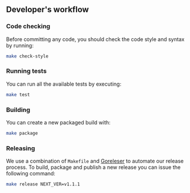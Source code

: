 ## Developer's workflow

### Code checking

Before committing any code, you should check the code style and syntax by running:

```sh
make check-style
```

### Running tests

You can run all the available tests by executing:

```sh
make test
```

### Building

You can create a new packaged build with:

```sh
make package
```

### Releasing

We use a combination of `Makefile` and [Goreleser](https://goreleaser.com/) to automate our release process.
To build, package and publish a new release you can issue the following command:

```sh
make release NEXT_VER=v1.1.1
```
